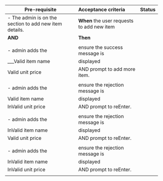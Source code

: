 | **Pre-requisite**     | **Acceptance criteria**|**Status**|
| ------------- |:-------------|:-----------:|
|- The admin is on the section to add new item details.|**When** the user requests to add new item|        |
|**AND**|**Then**|      |
||||
|- admin adds the |ensure the success message is||
|     ___Valid item name|displayed ||
|      Valid unit price|AND prompt to add more item.||
|||||
|- admin adds the |ensure the rejection message is||
|Valid item name|displayed ||
| InValid unit price|AND prompt to reEnter.||
||||
|- admin adds the |ensure the rejection message is||
|InValid item name|displayed||
|Valid unit price|AND prompt to reEnter.||
||||
|- admin adds the |ensure the rejection message is||
|InValid item name|displayed||
|InValid unit price|AND prompt to reEnter.||
||||



      
    

  


      
      

 
 



      	
 


      
     

 


